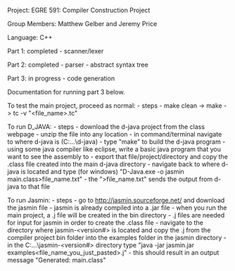 Project: EGRE 591: Compiler Construction Project

Group Members: Matthew Gelber and Jeremy Price

Language: C++

Part 1: completed
    - scanner/lexer

Part 2: completed
    - parser
    - abstract syntax tree

Part 3: in progress
    - code generation

Documentation for running part 3 below.

To test the main project, proceed as normal:
    - steps
        - make clean -> make -> tc -v "<file_name>.tc"

To run D_JAVA:
    - steps
        - download the d-java project from the class webpage
        - unzip the file into any location
        - in command/terminal navigate to where d-java is (C:\...\d-java)
        - type "make" to build the d-java program
        - using some java compiler like eclipse, write a basic java program that you want to see the assembly to
        - export that file/project/directory and copy the .class file created into the main d-java directory
        - navigate back to where d-java is located and type (for windows) "D-Java.exe -o jasmin main.class>file_name.txt"
        - the ">file_name.txt" sends the output from d-java to that file

To run Jasmin:
    - steps
        - go to http://jasmin.sourceforge.net/ and download the jasmin file
        - jasmin is already compiled into a .jar file
        - when you run the main project, a .j file will be created in the bin directory
        - .j files are needed for input for jasmin in order to create the .class file
        - navigate to the directory where jasmin-<version#> is located and copy the .j from
          the compiler project bin folder into the examples folder in the jasmin directory
        - in the C:\...\jasmin-<version#> directory type "java -jar jasmin.jar examples\<file_name_you_just_pasted>.j"
        - this should result in an output message "Generated: main.class"